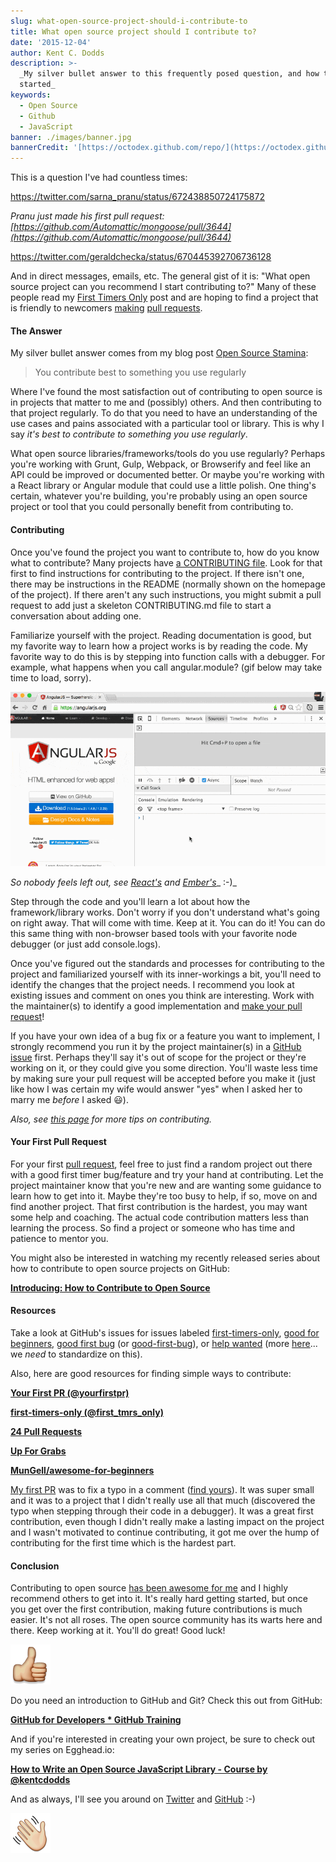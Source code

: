```yaml
---
slug: what-open-source-project-should-i-contribute-to
title: What open source project should I contribute to?
date: '2015-12-04'
author: Kent C. Dodds
description: >-
  _My silver bullet answer to this frequently posed question, and how to get
  started_
keywords:
  - Open Source
  - Github
  - JavaScript
banner: ./images/banner.jpg
bannerCredit: '[https://octodex.github.com/repo/](https://octodex.github.com/repo/)'
---
```


This is a question I've had countless times:

https://twitter.com/sarna_pranu/status/672438850724175872

_Pranu just made his first pull request: [https://github.com/Automattic/mongoose/pull/3644](https://github.com/Automattic/mongoose/pull/3644)_

https://twitter.com/geraldchecka/status/670445392706736128

And in direct messages, emails, etc. The general gist of it is: "What open
source project can you recommend I start contributing to?" Many of these people
read my
[First Timers Only](https://medium.com/@kentcdodds/first-timers-only-78281ea47455)
post and are hoping to find a project that is friendly to newcomers
[making](https://help.github.com/articles/creating-a-pull-request/)
[pull requests](https://help.github.com/articles/using-pull-requests/).

#### The Answer

My silver bullet answer comes from my blog post
[Open Source Stamina](https://medium.com/@kentcdodds/open-source-stamina-dafd063f9932):

> You contribute best to something you use regularly

Where I've found the most satisfaction out of contributing to open source is in
projects that matter to me and (possibly) others. And then contributing to that
project regularly. To do that you need to have an understanding of the use cases
and pains associated with a particular tool or library. This is why I say _it's
best to contribute to something you use regularly_.

What open source libraries/frameworks/tools do you use regularly? Perhaps you're
working with Grunt, Gulp, Webpack, or Browserify and feel like an API could be
improved or documented better. Or maybe you're working with a React library or
Angular module that could use a little polish. One thing's certain, whatever
you're building, you're probably using an open source project or tool that you
could personally benefit from contributing to.

#### Contributing

Once you've found the project you want to contribute to, how do you know what to
contribute? Many projects have
[a CONTRIBUTING file](https://github.com/blog/1184-contributing-guidelines).
Look for that first to find instructions for contributing to the project. If
there isn't one, there may be instructions in the README (normally shown on the
homepage of the project). If there aren't any such instructions, you might
submit a pull request to add just a skeleton CONTRIBUTING.md file to start a
conversation about adding one.

Familiarize yourself with the project. Reading documentation is good, but my
favorite way to learn how a project works is by reading the code. My favorite
way to do this is by stepping into function calls with a debugger. For example,
what happens when you call angular.module? (gif below may take time to load,
sorry).

![a gif showing angular.module call in Chrome console](./images/0.gif)

_So nobody feels left out, see_ [_React's_](https://infinit.io/_/QzJrScq.gif)
_and_ [_Ember's_](https://infinit.io/_/XkZD3JH.gif)_ :-)_

Step through the code and you'll learn a lot about how the framework/library
works. Don't worry if you don't understand what's going on right away. That will
come with time. Keep at it. You can do it! You can do this same thing with
non-browser based tools with your favorite node debugger (or just add
console.logs).

Once you've figured out the standards and processes for contributing to the
project and familiarized yourself with its inner-workings a bit, you'll need to
identify the changes that the project needs. I recommend you look at existing
issues and comment on ones you think are interesting. Work with the
maintainer(s) to identify a good implementation and
[make your pull request](https://help.github.com/articles/creating-a-pull-request/)!

If you have your own idea of a bug fix or a feature you want to implement, I
strongly recommend you run it by the project maintainer(s) in a
[GitHub issue](https://guides.github.com/features/issues/) first. Perhaps
they'll say it's out of scope for the project or they're working on it, or they
could give you some direction. You'll waste less time by making sure your pull
request will be accepted before you make it (just like how I was certain my wife
would answer "yes" when I asked her to marry me _before_ I asked 😃).

_Also, see [this page](http://24pullrequests.com/contributing) for more tips on
contributing._

#### Your First Pull Request

For your first
[pull request](https://help.github.com/articles/using-pull-requests/), feel free
to just find a random project out there with a good first timer bug/feature and
try your hand at contributing. Let the project maintainer know that you're new
and are wanting some guidance to learn how to get into it. Maybe they're too
busy to help, if so, move on and find another project. That first contribution
is the hardest, you may want some help and coaching. The actual code
contribution matters less than learning the process. So find a project or
someone who has time and patience to mentor you.

You might also be interested in watching my recently released series about how
to contribute to open source projects on GitHub:

[**Introducing: How to Contribute to Open Source**](/blog/introducing-how-to-contribute-to-open-source)

#### Resources

Take a look at GitHub's issues for issues labeled
[first-timers-only](https://github.com/issues?utf8=%E2%9C%93&q=is%3Aopen+is%3Aissue+label%3Afirst-timers-only),
[good for beginners](https://github.com/issues?utf8=%E2%9C%93&q=is%3Aopen+is%3Aissue+label%3A%22good+for+beginners%22+),
[good first bug](https://github.com/issues?utf8=%E2%9C%93&q=is%3Aopen+is%3Aissue+label%3A%22good+first+bug%22+)
(or
[good-first-bug](https://github.com/issues?utf8=%E2%9C%93&q=is%3Aopen+is%3Aissue+label%3Agood-first-bug)),
or
[help wanted](https://github.com/issues?utf8=%E2%9C%93&q=is%3Aopen+is%3Aissue+label%3A%22help+wanted%22+)
(more [here](https://twitter.com/kentcdodds/status/672873736974897152)... we
_need_ to standardize on this).

Also, here are good resources for finding simple ways to contribute:

[**Your First PR (@yourfirstpr)**](https://twitter.com/yourfirstpr)

[**first-timers-only (@first_tmrs_only)**](https://twitter.com/first_tmrs_only)

[**24 Pull Requests**](http://24pullrequests.com/)

[**Up For Grabs**](http://up-for-grabs.net/#/)

[**MunGell/awesome-for-beginners**](https://github.com/MunGell/awesome-for-beginners)

[My first PR](http://firstpr.me/#kentcdodds) was to fix a typo in a comment
([find yours](http://firstpr.me/)). It was super small and it was to a project
that I didn't really use all that much (discovered the typo when stepping
through their code in a debugger). It was a great first contribution, even
though I didn't really make a lasting impact on the project and I wasn't
motivated to continue contributing, it got me over the hump of contributing for
the first time which is the hardest part.

#### Conclusion

Contributing to open source
[has been awesome for me](https://medium.com/@kentcdodds/how-getting-into-open-source-has-been-awesome-for-me-8480cd756a80)
and I highly recommend others to get into it. It's really hard getting started,
but once you get over the first contribution, making future contributions is
much easier. It's not all roses. The open source community has its warts here
and there. Keep working at it. You'll do great! Good luck!

![thumbs up](./images/1.png)

Do you need an introduction to GitHub and Git? Check this out from GitHub:

[**GitHub for Developers \* GitHub Training**](https://training.github.com/classes/developers/)

And if you're interested in creating your own project, be sure to check out my
series on Egghead.io:

[**How to Write an Open Source JavaScript Library - Course by @kentcdodds**](https://egghead.io/series/how-to-write-an-open-source-javascript-library)

And as always, I'll see you around on [Twitter](https://twitter.com/kentcdodds)
and [GitHub](https://github.com/kentcdodds) :-)

![See you on Twitter!](./images/2.png)
